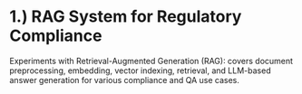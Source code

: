 # 1.) RAG System for Regulatory Compliance 
Experiments with Retrieval-Augmented Generation (RAG): covers document preprocessing, embedding, vector indexing, retrieval, and LLM-based answer generation for various compliance and QA use cases.
